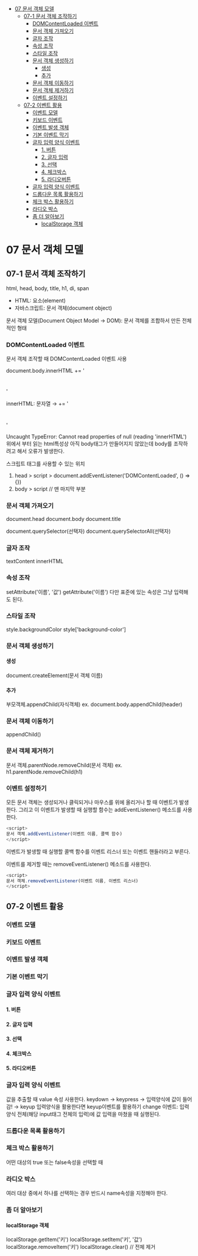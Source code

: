 - [07 문서 객체 모델](#07문서-객체-모델)
  * [07-1 문서 객체 조작하기](#07-1-----------)
    + [DOMContentLoaded 이벤트](#domcontentloaded----)
    + [문서 객체 가져오기](#----------)
    + [글자 조작](#-----)
    + [속성 조작](#-----)
    + [스타일 조작](#------)
    + [문서 객체 생성하기](#----------)
      - [생성](#--)
      - [추가](#--)
    + [문서 객체 이동하기](#----------)
    + [문서 객체 제거하기](#----------)
    + [이벤트 설정하기](#--------)
  * [07-2 이벤트 활용](#07-2-------)
    + [이벤트 모델](#------)
    + [키보드 이벤트](#-------)
    + [이벤트 발생 객체](#---------)
    + [기본 이벤트 막기](#---------)
    + [글자 입력 양식 이벤트](#------------)
      - [1. 버튼](#1---)
      - [2. 글자 입력](#2------)
      - [3. 선택](#3---)
      - [4. 체크박스](#4-----)
      - [5. 라디오버튼](#5------)
    + [글자 입력 양식 이벤트](#-------------1)
    + [드롭다운 목록 활용하기](#------------)
    + [체크 박스 활용하기](#----------)
    + [라디오 박스](#라디오-박스)
    + [좀 더 알아보기](#--------)
      - [localStorage 객체](#localstorage---)



# 07 문서 객체 모델
## 07-1 문서 객체 조작하기

html, head, body, title, h1, di, span
- HTML: 요소(element)
- 자바스크립트: 문서 객체(document object)

문서 객체 모델(Document Object Model → DOM): 문서 객체를 조합하서 만든 전체적인 형태

### DOMContentLoaded 이벤트
문서 객체 조작할 때 DOMContentLoaded 이벤트 사용

document.body.innerHTML += '<h1></h1>'

innerHTML: 문자열 → += '<h1></h1>'

Uncaught TypeError: Cannot read properties of null (reading 'innerHTML')
위에서 부터 읽는 html특성상 아직 body태그가 만들어지지 않았는데 body를 조작하려고 해서 오류가 발생한다.

스크립트 태그를 사용할 수 있는 위치
1. head > script > document.addEventListener('DOMContentLoaded', () => {})
2. body > script // 맨 마지막 부분

### 문서 객체 가져오기
document.head
document.body
document.title

document.querySelector(선택자)
document.querySelectorAll(선택자)


### 글자 조작
textContent
innerHTML

### 속성 조작
setAttribute('이름', '값')
getAttribute('이름')
다만 표준에 있는 속성은 그냥 입력해도 된다.


### 스타일 조작
style.backgroundColor
style['background-color']

### 문서 객체 생성하기 
#### 생성
document.createElement(문서 객체 이름)
#### 추가
부모객체.appendChild(자식객체)
ex. document.body.appendChild(header)

### 문서 객체 이동하기
appendChild()

### 문서 객체 제거하기
문서 객체.parentNode.removeChild(문서 객체)
ex. h1.parentNode.removeChild(h1)

### 이벤트 설정하기
모든 문서 객체는 생성되거나 클릭되거나 마우스를 위에 올리거나 할 때 이벤트가 발생한다. 그리고 이 이벤트가 발생할 때 실행할 함수는 addEventListener() 메소드를 사용한다.

```javascript
<script>
문서 객체.addEventListener(이벤트 이름, 콜백 함수)
</script>
```


이벤트가 발생할 때 실행할 콜백 함수를 이벤트 리스너 또는 이벤트 핸들러라고 부른다.

이벤트를 제거할 때는 removeEventListener() 메소드를 사용한다.

```javascript
<script>
문서 객체.removeEventListener(이벤트 이름, 이벤트 리스너)
</script>
```

## 07-2 이벤트 활용
### 이벤트 모델
### 키보드 이벤트
### 이벤트 발생 객체
### 기본 이벤트 막기

### 글자 입력 양식 이벤트
#### 1. 버튼
#### 2. 글자 입력
#### 3. 선택
#### 4. 체크박스
#### 5. 라디오버튼

### 글자 입력 양식 이벤트
값을 추출할 때 value 속성 사용한다.
keydown → keypress → 입력양식에 값이 들어감! → keyup
입력양식을 활용한다면 keyup이벤트를 활용하기
change 이벤트: 입력양식 전체(해당 input태그 전체의 입력)에 값 입력을 마쳤을 때 실행된다. 

### 드롭다운 목록 활용하기

### 체크 박스 활용하기
어떤 대상의 true 또는 false속성을 선택할 때

### 라디오 박스
여러 대상 중에서 하나를 선택하는 경우
반드시 name속성을 지정해야 한다.

### 좀 더 알아보기
#### localStorage 객체
localStorage.getItem('키')
localStorage.setItem('키', '값')
localStorage.removeItem('키')
localStorage.clear()  // 전체 제거